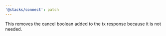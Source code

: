 ```yaml
---
'@stacks/connect': patch
---
```


This removes the cancel boolean added to the tx response because it is not needed.
